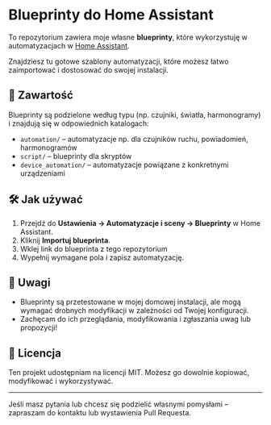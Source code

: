 # Blueprinty do Home Assistant

To repozytorium zawiera moje własne **blueprinty**, które wykorzystuję w automatyzacjach w [Home Assistant](https://www.home-assistant.io/).

Znajdziesz tu gotowe szablony automatyzacji, które możesz łatwo zaimportować i dostosować do swojej instalacji.

## 📂 Zawartość

Blueprinty są podzielone według typu (np. czujniki, światła, harmonogramy) i znajdują się w odpowiednich katalogach:

- `automation/` – automatyzacje np. dla czujników ruchu, powiadomień, harmonogramów
- `script/` – blueprinty dla skryptów
- `device_automation/` – automatyzacje powiązane z konkretnymi urządzeniami

## 🛠 Jak używać

1. Przejdź do **Ustawienia → Automatyzacje i sceny → Blueprinty** w Home Assistant.
2. Kliknij **Importuj blueprinta**.
3. Wklej link do blueprinta z tego repozytorium
4. Wypełnij wymagane pola i zapisz automatyzację.

## 📢 Uwagi

- Blueprinty są przetestowane w mojej domowej instalacji, ale mogą wymagać drobnych modyfikacji w zależności od Twojej konfiguracji.
- Zachęcam do ich przeglądania, modyfikowania i zgłaszania uwag lub propozycji!

## 📄 Licencja

Ten projekt udostępniam na licencji MIT. Możesz go dowolnie kopiować, modyfikować i wykorzystywać.

---

Jeśli masz pytania lub chcesz się podzielić własnymi pomysłami – zapraszam do kontaktu lub wystawienia Pull Requesta.